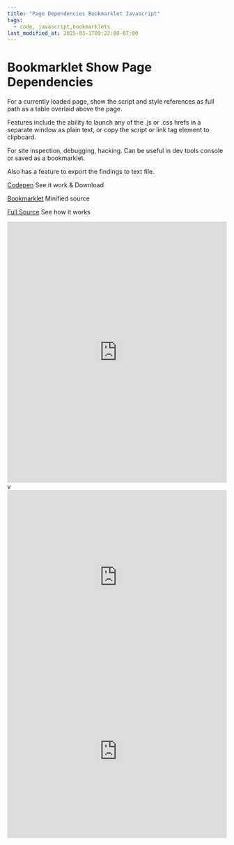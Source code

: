 ```yaml
---
title: "Page Dependencies Bookmarklet Javascript"
tags:
  - code, javascript,bookmarklets
last_modified_at: 2025-03-1T09:22:00-07:00
---
```


# Bookmarklet Show Page Dependencies


For a currently loaded page, show the script and style references as full path as a table overlaid above the page.

Features include the ability to launch any of the .js or .css hrefs in a separate window as plain text, or copy the script or link tag element to clipboard. 

For site inspection, debugging, hacking. Can be useful in dev tools console or saved as a bookmarklet.

Also has a feature to export the findings to text file.


[Codepen](https://codepen.io/deadflowers/full/bGXKQZb) See it work & Download 


[Bookmarklet](https://gist.github.com/deadflowers/6b4b67fc7d0899f5f44ade0068f4df25#file-pagedependencies-min-js) Minified source 


[Full Source](https://gist.github.com/deadflowers/6b4b67fc7d0899f5f44ade0068f4df25#file-pagedependencies-js) See how it works


<iframe height="600" style="width: 100%;" scrolling="no" title="PAge Dependency Script" src="https://codepen.io/deadflowers/embed/bGXKQZb?default-tab=result&theme-id=light" frameborder="no" loading="lazy" allowtransparency="true" allowfullscreen="true">
  See the Pen <a href="https://codepen.io/deadflowers/pen/bGXKQZb">
  Page Dependencies Bookmarklet</a> by ray kooyenga (<a href="https://codepen.io/deadflowers">@deadflowers</a>)
  on <a href="https://codepen.io">CodePen</a>.
</iframe>v

<iframe height="400" style="width: 100%;" scrolling="no" title="Pure CSS Jello Effect Modal" src="https://codepen.io/deadflowers/embed/XJWpZwW?default-tab=result&theme-id=dark" frameborder="no" loading="lazy" allowtransparency="true" allowfullscreen="true">
  See the Pen <a href="https://codepen.io/deadflowers/pen/XJWpZwW">
  Pure CSS Jello Effect Modal</a> by ray kooyenga (<a href="https://codepen.io/deadflowers">@deadflowers</a>)
  on <a href="https://codepen.io">CodePen</a>.
</iframe>


<iframe height="400" style="width: 100%;" scrolling="no" title="site concept partial" src="https://codepen.io/deadflowers/embed/XJWpZwW/?height=400&theme-id=26435&default-tab=result&embed-version=2"
frameborder="no" loading="lazy" allowtransparency="true" allowfullscreen="true">
  See the Pen <a href="ttps://codepen.io/deadflowers/embed/XJWpZwW">
  site concept </a> by ray kooyenga (<a href="https://codepen.io/deadflowers">@deadflowers</a>)
  on <a href="https://codepen.io">CodePen</a>.
</iframe>

